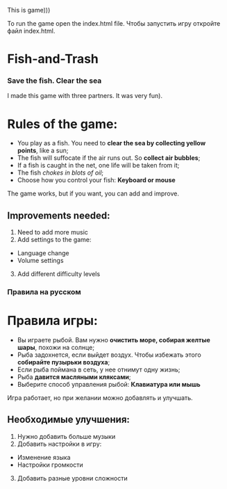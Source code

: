 This is game)))

To run the game open the index.html file. Чтобы запустить игру откройте файл index.html.

# Fish-and-Trash
### Save the fish. Clear the sea

I made this game with three partners. It was very fun).

# Rules of the game:
- You play as a fish. You need to **clear the sea by collecting yellow points**, like a sun;
- The fish will suffocate if the air runs out. So **collect air bubbles**;
- If a fish is caught in the net, one life will be taken from it;
- The fish *chokes in blots of oil*;
- Choose how you control your fish: **Keyboard or mouse**

The game works, but if you want, you can add and improve.

## Improvements needed:
1. Need to add more music
2. Add settings to the game:
  - Language change
  - Volume settings
3. Add different difficulty levels


### Правила на русском

# Правила игры:
- Вы играете рыбой. Вам нужно **очистить море, собирая желтые шары**, похожи на солнце;
- Рыба задохнется, если выйдет воздух. Чтобы избежать этого **собирайте пузырьки воздуха**;
- Если рыба поймана в сеть, у нее отнимут одну жизнь;
- Рыба **давится масляными кляксами**;
- Выберите способ управления рыбой: **Клавиатура или мышь**

Игра работает, но при желании можно добавлять и улучшать.

## Необходимые улучшения:
1. Нужно добавить больше музыки
2. Добавить настройки в игру:
  - Изменение языка
  - Настройки громкости
3. Добавить разные уровни сложности
